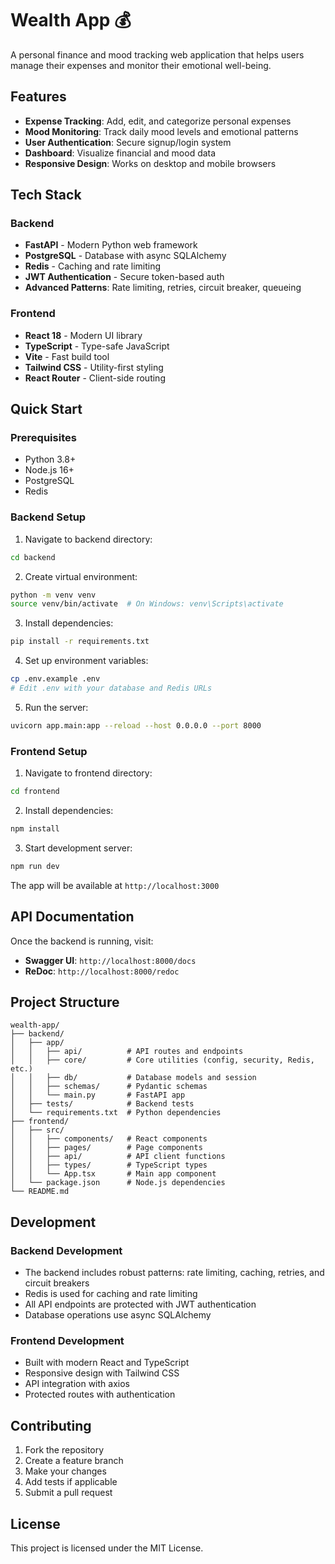 # Wealth App 💰

A personal finance and mood tracking web application that helps users manage their expenses and monitor their emotional well-being.

## Features

- **Expense Tracking**: Add, edit, and categorize personal expenses
- **Mood Monitoring**: Track daily mood levels and emotional patterns
- **User Authentication**: Secure signup/login system
- **Dashboard**: Visualize financial and mood data
- **Responsive Design**: Works on desktop and mobile browsers

## Tech Stack

### Backend
- **FastAPI** - Modern Python web framework
- **PostgreSQL** - Database with async SQLAlchemy
- **Redis** - Caching and rate limiting
- **JWT Authentication** - Secure token-based auth
- **Advanced Patterns**: Rate limiting, retries, circuit breaker, queueing

### Frontend
- **React 18** - Modern UI library
- **TypeScript** - Type-safe JavaScript
- **Vite** - Fast build tool
- **Tailwind CSS** - Utility-first styling
- **React Router** - Client-side routing

## Quick Start

### Prerequisites
- Python 3.8+
- Node.js 16+
- PostgreSQL
- Redis

### Backend Setup

1. Navigate to backend directory:
```bash
cd backend
```

2. Create virtual environment:
```bash
python -m venv venv
source venv/bin/activate  # On Windows: venv\Scripts\activate
```

3. Install dependencies:
```bash
pip install -r requirements.txt
```

4. Set up environment variables:
```bash
cp .env.example .env
# Edit .env with your database and Redis URLs
```

5. Run the server:
```bash
uvicorn app.main:app --reload --host 0.0.0.0 --port 8000
```

### Frontend Setup

1. Navigate to frontend directory:
```bash
cd frontend
```

2. Install dependencies:
```bash
npm install
```

3. Start development server:
```bash
npm run dev
```

The app will be available at `http://localhost:3000`

## API Documentation

Once the backend is running, visit:
- **Swagger UI**: `http://localhost:8000/docs`
- **ReDoc**: `http://localhost:8000/redoc`

## Project Structure

```
wealth-app/
├── backend/
│   ├── app/
│   │   ├── api/          # API routes and endpoints
│   │   ├── core/         # Core utilities (config, security, Redis, etc.)
│   │   ├── db/           # Database models and session
│   │   ├── schemas/      # Pydantic schemas
│   │   └── main.py       # FastAPI app
│   ├── tests/            # Backend tests
│   └── requirements.txt  # Python dependencies
├── frontend/
│   ├── src/
│   │   ├── components/   # React components
│   │   ├── pages/        # Page components
│   │   ├── api/          # API client functions
│   │   ├── types/        # TypeScript types
│   │   └── App.tsx       # Main app component
│   └── package.json      # Node.js dependencies
└── README.md
```

## Development

### Backend Development
- The backend includes robust patterns: rate limiting, caching, retries, and circuit breakers
- Redis is used for caching and rate limiting
- All API endpoints are protected with JWT authentication
- Database operations use async SQLAlchemy

### Frontend Development
- Built with modern React and TypeScript
- Responsive design with Tailwind CSS
- API integration with axios
- Protected routes with authentication

## Contributing

1. Fork the repository
2. Create a feature branch
3. Make your changes
4. Add tests if applicable
5. Submit a pull request

## License

This project is licensed under the MIT License.
